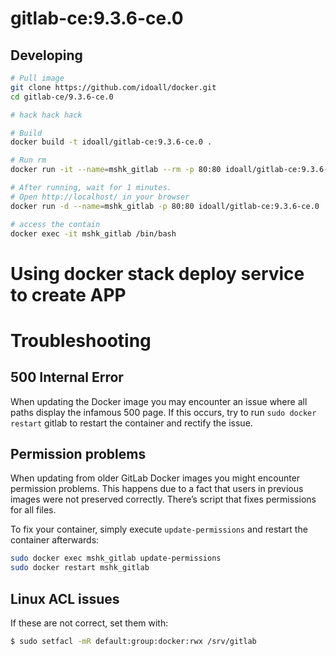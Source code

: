 
gitlab-ce:9.3.6-ce.0
=============


## Developing

```bash
# Pull image
git clone https://github.com/idoall/docker.git
cd gitlab-ce/9.3.6-ce.0

# hack hack hack

# Build
docker build -t idoall/gitlab-ce:9.3.6-ce.0 .

# Run rm
docker run -it --name=mshk_gitlab --rm -p 80:80 idoall/gitlab-ce:9.3.6-ce.0

# After running, wait for 1 minutes.
# Open http://localhost/ in your browser
docker run -d --name=mshk_gitlab -p 80:80 idoall/gitlab-ce:9.3.6-ce.0

# access the contain
docker exec -it mshk_gitlab /bin/bash
```
# Using docker stack deploy service to create APP


# Troubleshooting

## 500 Internal Error
When updating the Docker image you may encounter an issue where all paths display the infamous 500 page. If this occurs, try to run `sudo docker restart` gitlab to restart the container and rectify the issue.

## Permission problems
When updating from older GitLab Docker images you might encounter permission problems. This happens due to a fact that users in previous images were not preserved correctly. There’s script that fixes permissions for all files.

To fix your container, simply execute `update-permissions` and restart the container afterwards:
```bash
sudo docker exec mshk_gitlab update-permissions
sudo docker restart mshk_gitlab
```

## Linux ACL issues
If these are not correct, set them with: 
```bash
$ sudo setfacl -mR default:group:docker:rwx /srv/gitlab
```
